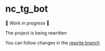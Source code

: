 # nc_tg_bot
🚧 *Work in progress* 🚧

The project is being rewritten

You can follow changes in the [rewrite branch](https://github.com/bagoont/nc-tg-bot/tree/rewrite)
